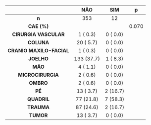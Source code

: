 

|           &nbsp;           |    NÃO     |   SIM    |   p   |
|:--------------------------:|:----------:|:--------:|:-----:|
|           **n**            |    353     |    12    |       |
|        **CAE (%)**         |            |          | 0.070 |
|   **CIRURGIA VASCULAR**    |  1 ( 0.3)  | 0 ( 0.0) |       |
|         **COLUNA**         | 20 ( 5.7)  | 0 ( 0.0) |       |
|  **CRANIO MAXILO-FACIAL**  |  1 ( 0.3)  | 0 ( 0.0) |       |
|         **JOELHO**         | 133 (37.7) | 1 ( 8.3) |       |
|          **MÃO**           |  4 ( 1.1)  | 0 ( 0.0) |       |
|     **MICROCIRURGIA**      |  2 ( 0.6)  | 0 ( 0.0) |       |
|         **OMBRO**          |  2 ( 0.6)  | 0 ( 0.0) |       |
|           **PÉ**           | 13 ( 3.7)  | 2 (16.7) |       |
|        **QUADRIL**         | 77 (21.8)  | 7 (58.3) |       |
|         **TRAUMA**         | 87 (24.6)  | 2 (16.7) |       |
|         **TUMOR**          | 13 ( 3.7)  | 0 ( 0.0) |       |

